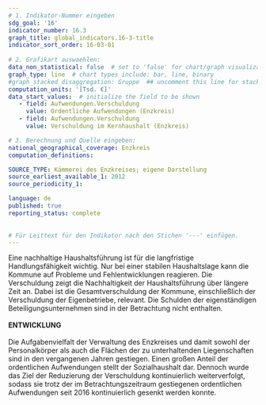 ```yaml
---
# 1. Indikator-Nummer eingeben 
sdg_goal: '16'
indicator_number: 16.3
graph_title: global_indicators.16-3-title
indicator_sort_order: 16-03-01
 
# 2. Grafikart auswaehlen: 
data_non_statistical: false  # set to 'false' for chart/graph visualization 
graph_type: line  # chart types include: bar, line, binary 
#graph_stacked_disaggregation: Gruppe  ## uncomment this line for stacked bars. eplace 'Geschlecht' with the field of aggregation. 
computation_units: '[Tsd. €]'
data_start_values:  # initialize the field to be shown  
   - field: Aufwendungen.Verschuldung
     value: Ordentliche Aufwendungen (Enzkreis)
   - field: Aufwendungen.Verschuldung
     value: Verschuldung im Kernhaushalt (Enzkreis)

# 3. Berechnung und Quelle eingeben: 
national_geographical_coverage: Enzkreis
computation_definitions: 

SOURCE_TYPE: Kämmerei des Enzkreises; eigene Darstellung
source_earliest_available_1: 2012
source_periodicity_1: 

language: de   
published: true 
reporting_status: complete
 
 
# Für Leittext für den Indikator nach den Stichen '---' einfügen. 
---
```

Eine nachhaltige Haushaltsführung ist für die langfristige Handlungsfähigkeit wichtig. Nur bei einer stabilen Haushaltslage kann die Kommune auf Probleme und Fehlentwicklungen reagieren. Die Verschuldung zeigt die Nachhaltigkeit der Haushaltsführung über längere Zeit an. Dabei ist die Gesamtverschuldung der Kommune, einschließlich der Verschuldung der Eigenbetriebe, relevant. Die Schulden der eigenständigen Beteiligungsunternehmen sind in der Betrachtung nicht enthalten. <br>
<br>
**ENTWICKLUNG** <br>
<br>
Die Aufgabenvielfalt der Verwaltung des Enzkreises und damit sowohl der Personalkörper als auch die Flächen der zu unterhaltenden Liegenschaften sind in den vergangenen Jahren gestiegen. Einen großen Anteil der ordentlichen Aufwendungen stellt der Sozialhaushalt dar. Dennoch wurde das Ziel der Reduzierung der Verschuldung kontinuierlich weiterverfolgt, sodass sie trotz der im Betrachtungszeitraum gestiegenen ordentlichen Aufwendungen seit 2016 kontinuierlich gesenkt werden konnte.
